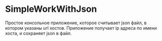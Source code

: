 # SimpleWorkWithJson

Простое консольное приложение, которое считывает json файл, в котором указаны url хостов.
Приложение получает ip адреса по имени хоста, и сохраняет json в файл.

